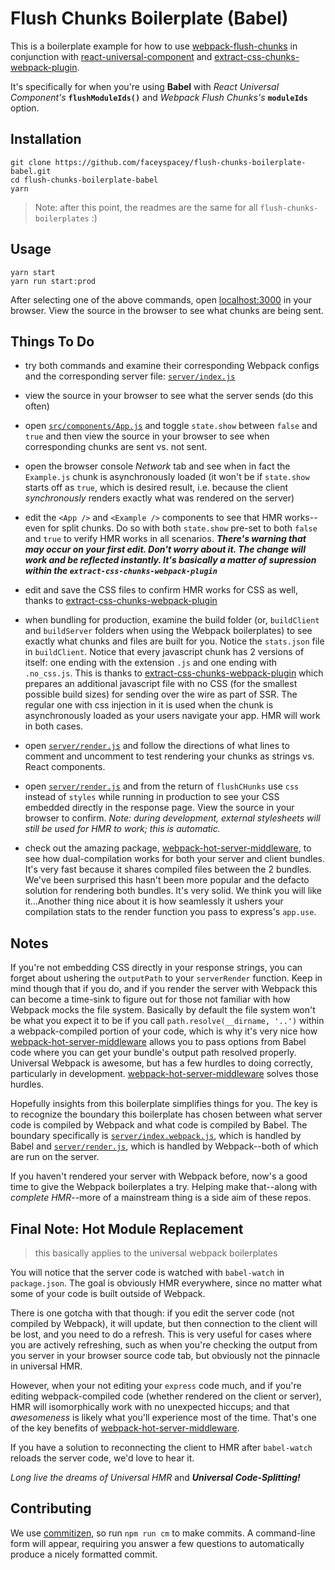 # Flush Chunks Boilerplate (Babel)

This is a boilerplate example for how to use [webpack-flush-chunks](https://github.com/faceyspacey/webpack-flush-chunks)
in conjunction with [react-universal-component](https://github.com/faceyspacey/react-universal-component) and [extract-css-chunks-webpack-plugin](https://github.com/faceyspacey/extract-css-chunks-webpack-plugin). 

It's specifically for when you're using **Babel** with *React Universal Component's* **`flushModuleIds()`** and *Webpack Flush Chunks's* **`moduleIds`** option.

## Installation

```
git clone https://github.com/faceyspacey/flush-chunks-boilerplate-babel.git
cd flush-chunks-boilerplate-babel
yarn
```

> Note: after this point, the readmes are the same for all `flush-chunks-boilerplates` :)


## Usage

```
yarn start
yarn run start:prod
```


After selecting one of the above commands, open [localhost:3000](http://localhost:3000) in your browser. View the source in the browser to see what chunks are being sent.


## Things To Do

- try both commands and examine their corresponding Webpack configs and the corresponding server file: [`server/index.js`](./server/index.js)
- view the source in your browser to see what the server sends (do this often)
- open [`src/components/App.js`](./src/components/App.js) and toggle `state.show` between `false` and `true` and
then view the source in your browser to see when corresponding chunks are sent vs. not sent.
- open the browser console *Network* tab and see when in fact the `Example.js` chunk is asynchronously loaded (it won't be if `state.show` starts off as `true`, which is desired result, i.e. because the client *synchronously* renders exactly what was rendered on the server)
- edit the `<App />` and `<Example />` components to see that HMR works--even for split chunks. Do so with both `state.show` pre-set to both
`false` and `true` to verify HMR works in all scenarios. ***There's warning that may occur on your first edit. Don't worry about it. The change will work and be reflected instantly. It's basically a matter of supression within the `extract-css-chunks-webpack-plugin`***
- edit and save the CSS files to confirm HMR works for CSS as well, thanks to [extract-css-chunks-webpack-plugin](https://github.com/faceyspacey/extract-css-chunks-webpack-plugin)

- when bundling for production, examine the build folder (or, `buildClient` and `buildServer` folders when using the Webpack boilerplates) to see exactly what chunks and files are built for you. Notice the `stats.json` file in `buildClient`. Notice that every javascript chunk has 2 versions of itself: one ending with the extension `.js` and one ending with `.no_css.js`. This is thanks to 
[extract-css-chunks-webpack-plugin](https://github.com/faceyspacey/extract-css-chunks-webpack-plugin) which prepares an additional javascript file with no CSS (for the smallest possible build sizes) for sending over the wire as part of SSR. The regular one with css injection in it is used when the chunk is asynchronously loaded as your users navigate your app. HMR will work in both cases. 
- open [`server/render.js`](./server/render.js) and follow the directions of what lines to comment and uncomment to test rendering your chunks as strings vs. React components.
- open [`server/render.js`](./server/render.js) and from the return of `flushCHunks` use `css` instead of `styles` while running in production to see your CSS embedded directly in the response page. View the source in your browser to confirm. *Note: during development, external stylesheets will still be used for HMR to work; this is automatic.*
- check out the amazing package, [webpack-hot-server-middleware](https://github.com/60frames/webpack-hot-server-middleware), to see how dual-compilation works for both your server and client bundles. It's very fast because it shares compiled files between the 2 bundles. We've been surprised this hasn't been more popular and the defacto solution for rendering both bundles. It's very solid. We think you will like it...Another thing nice about it is how seamlessly it ushers your compilation stats to the render function you pass to express's `app.use`.


## Notes

If you're not embedding CSS directly in your response strings, you can forget about ushering the `outputPath` to your `serverRender` function. Keep in mind though that if you do, and if you render the server with Webpack this can become a time-sink to figure out for those not familiar with how Webpack mocks the file system. Basically by default the file system won't be what you expect it to be if you call `path.resolve(__dirname, '..')` within a webpack-compiled portion of your code, which is why it's very nice how [webpack-hot-server-middleware](https://github.com/60frames/webpack-hot-server-middleware) allows you to pass options from Babel code where you can get your bundle's output path resolved properly. Universal Webpack is awesome, but has a few hurdles to doing correctly, particularly in development. [webpack-hot-server-middleware](https://github.com/60frames/webpack-hot-server-middleware) solves those hurdles.

Hopefully insights from this boilerplate simplifies things for you. The key is to recognize the boundary this boilerplate has chosen between what server code is compiled by Webpack and what code is compiled by Babel. The boundary specifically is [`server/index.webpack.js`](./server/index.webpack.js), which is handled by Babel and [`server/render.js`](./server/render.js), which is handled by Webpack--both of which are run on the server. 

If you haven't rendered your server with Webpack before, now's a good time to give the Webpack boilerplates a try. Helping make that--along with *complete HMR*--more of a mainstream thing is a side aim of these repos. 


## Final Note: Hot Module Replacement
> this basically applies to the universal webpack boilerplates

You will notice that the server code is watched with `babel-watch` in `package.json`. The goal is obviously HMR everywhere, since no matter what some of your code is built outside of Webpack. 

There is one gotcha with that though: if you edit the server code (not compiled by Webpack), it will update, but then connection to the client will be lost, and you need to do a refresh. This is very useful for cases where you are actively refreshing, such as when you're checking the output from you server in your browser source code tab, but obviously not the pinnacle in universal HMR. 

However, when your not editing your `express` code much, and if you're editing webpack-compiled code (whether rendered on the client or server), HMR will isomorphically work with no unexpected hiccups; and that *awesomeness* is likely what you'll experience most of the time. That's one of the key benefits of [webpack-hot-server-middleware](https://github.com/60frames/webpack-hot-server-middleware).

If you have a solution to reconnecting the client to HMR after `babel-watch` reloads the server code, we'd love to hear it. 

*Long live the dreams of Universal HMR* and ***Universal Code-Splitting!***


## Contributing
We use [commitizen](https://github.com/commitizen/cz-cli), so run `npm run cm` to make commits. A command-line form will appear, requiring you answer a few questions to automatically produce a nicely formatted commit.

